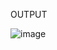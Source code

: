 OUTPUT

![image](https://user-images.githubusercontent.com/57668125/201531983-97faaf25-e037-4399-aafa-ab959689e8a6.jpg)
